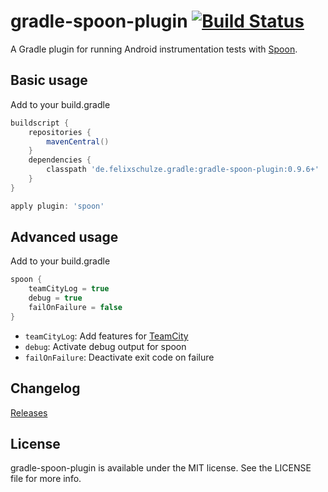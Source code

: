 # gradle-spoon-plugin [![Build Status](https://travis-ci.org/x2on/gradle-spoon-plugin.png)](https://travis-ci.org/x2on/gradle-spoon-plugin)
A Gradle plugin for running Android instrumentation tests with [Spoon](http://square.github.io/spoon/).

## Basic usage

Add to your build.gradle

```gradle
buildscript {
    repositories {
        mavenCentral()
    }
    dependencies {
        classpath 'de.felixschulze.gradle:gradle-spoon-plugin:0.9.6+'
    }
}

apply plugin: 'spoon'
```

## Advanced usage

Add to your build.gradle

```gradle
spoon {
    teamCityLog = true
    debug = true
    failOnFailure = false
}
```

* `teamCityLog`: Add features for [TeamCity](http://www.jetbrains.com/teamcity/)
* `debug`: Activate debug output for spoon
* `failOnFailure`: Deactivate exit code on failure

## Changelog

[Releases](https://github.com/x2on/gradle-spoon-plugin/releases)

## License

gradle-spoon-plugin is available under the MIT license. See the LICENSE file for more info.
